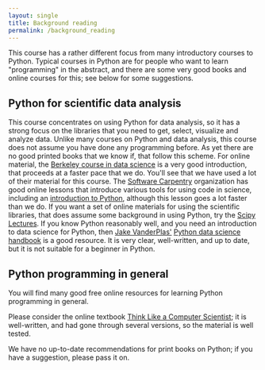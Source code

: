 ```yaml
---
layout: single
title: Background reading
permalink: /background_reading
---
```


This course has a rather different focus from many introductory courses to
Python. Typical courses in Python are for people who want to learn
"programming" in the abstract, and there are some very good books and online
courses for this; see below for some suggestions.

## Python for scientific data analysis

This course concentrates on using Python for data analysis, so it has a strong
focus on the libraries that you need to get, select, visualize and analyze
data. Unlike many courses on Python and data analysis, this course does not
assume you have done any programming before. As yet there are no good printed
books that we know if, that follow this scheme.  For online material, the
[Berkeley course in data science](https://www.inferentialthinking.com) is
a very good introduction, that proceeds at a faster pace that we do.  You'll
see that we have used a lot of their material for this course.  The [Software
Carpentry](https://software-carpentry.org) organization has good online lessons
that introduce various tools for using code in science, including an
[introduction to
Python](http://swcarpentry.github.io/python-novice-inflammation), although this
lesson goes a lot faster than we do. If you want a set of online materials for
using the scientific libraries, that does assume some background in using
Python, try the [Scipy Lectures](https://scipy-lectures.org).   If you know
Python reasonably well, and you need an introduction to data science for
Python, then [Jake VanderPlas'](http://vanderplas.com) [Python data science
handbook](https://jakevdp.github.io/PythonDataScienceHandbook) is a good
resource.  It is very clear, well-written, and up to date, but it is not
suitable for a beginner in Python.

## Python programming in general

You will find many good free online resources for learning Python programming
in general.

Please consider the online textbook [Think Like a Computer
Scientist](https://jakevdp.github.io/PythonDataScienceHandbook); it is
well-written, and had gone through several versions, so the material is well
tested.

We have no up-to-date recommendations for print books on Python; if you have
a suggestion, please pass it on.

